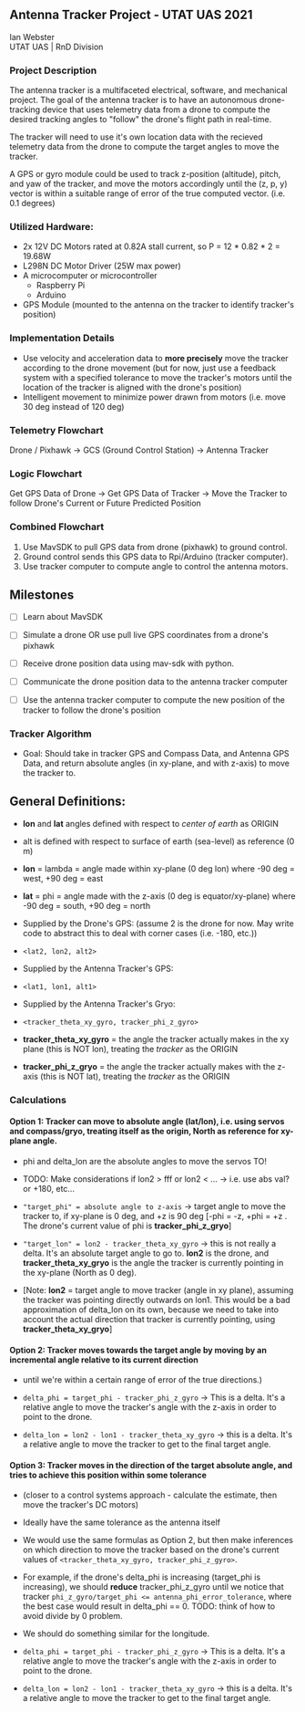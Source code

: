 ## Antenna Tracker Project - UTAT UAS 2021

Ian Webster  
UTAT UAS | RnD Division  

### Project Description
The antenna tracker is a multifaceted electrical, software, and mechanical project. The goal of the antenna tracker is to have an autonomous drone-tracking device that uses telemetry data from a drone to compute the desired tracking angles to "follow" the drone's flight path in real-time.  

The tracker will need to use it's own location data with the recieved telemetry data from the drone to compute the target angles to move the tracker.  

A GPS or gyro module could be used to track z-position (altitude), pitch, and yaw of the tracker, and move the motors accordingly until the (z, p, y) vector is within a suitable range of error of the true computed vector. (i.e. 0.1 degrees)

### Utilized Hardware:
* 2x 12V DC Motors rated at 0.82A stall current, so P = 12 * 0.82 * 2 = 19.68W
* L298N DC Motor Driver (25W max power)
* A microcomputer or microcontroller
  * Raspberry Pi
  * Arduino
* GPS Module (mounted to the antenna on the tracker to identify tracker's position)

### Implementation Details
* Use velocity and acceleration data to **more precisely** move the tracker according to the drone movement (but for now, just use a feedback system with a specified tolerance to move the tracker's motors until the location of the tracker is aligned with the drone's position)
* Intelligent movement to minimize power drawn from motors (i.e. move 30 deg instead of 120 deg) 

### Telemetry Flowchart
Drone / Pixhawk -> GCS (Ground Control Station) -> Antenna Tracker

### Logic Flowchart
Get GPS Data of Drone -> Get GPS Data of Tracker -> Move the Tracker to follow Drone's Current or Future Predicted Position

### Combined Flowchart  
1. Use MavSDK to pull GPS data from drone (pixhawk) to ground control.
2. Ground control sends this GPS data to Rpi/Arduino (tracker computer).
3. Use tracker computer to compute angle to control the antenna motors.

## Milestones
- [ ] Learn about MavSDK  
- [ ] Simulate a drone OR use pull live GPS coordinates from a drone's pixhawk  
- [ ] Receive drone position data using mav-sdk with python.  
- [ ] Communicate the drone position data to the antenna tracker computer  
- [ ] Use the antenna tracker computer to compute the new position of the tracker to follow the drone's position  


### Tracker Algorithm

* Goal: Should take in tracker GPS and Compass Data, and Antenna GPS Data, and return absolute angles (in xy-plane, and with z-axis) to move the tracker to.

## General Definitions:

* **lon** and **lat** angles defined with respect to *center of earth* as ORIGIN
* alt is defined with respect to surface of earth (sea-level) as reference (0 m)

* **lon** = lambda = angle made within xy-plane (0 deg lon) where -90 deg = west, +90 deg = east
* **lat** = phi = angle made with the z-axis (0 deg is equator/xy-plane) where -90 deg = south, +90 deg = north

* Supplied by the Drone's GPS: (assume 2 is the drone for now. May write code to abstract this to deal with corner cases (i.e. -180, etc.))
* ```<lat2, lon2, alt2>```

* Supplied by the Antenna Tracker's GPS:
* ```<lat1, lon1, alt1>```

* Supplied by the Antenna Tracker's Gryo:
* ```<tracker_theta_xy_gyro, tracker_phi_z_gyro>```

* **tracker_theta_xy_gyro** = the angle the tracker actually makes in the xy plane (this is NOT lon), treating the *tracker* as the ORIGIN
* **tracker_phi_z_gryo** = the angle the tracker actually makes with the z-axis (this is NOT lat), treating the *tracker* as the ORIGIN

### Calculations

#### Option 1: Tracker can move to **absolute** angle (lat/lon), i.e. using servos and compass/gryo, treating itself as the origin, North as reference for xy-plane angle.

* phi and delta_lon are the absolute angles to move the servos TO!

* TODO: Make considerations if lon2 > fff or lon2 < ... -> i.e. use abs val? or +180, etc...

* ```"target_phi" = absolute angle to z-axis``` -> target angle to move the tracker to, if xy-plane is 0 deg, and +z is 90 deg [-phi = -z, +phi = +z . The drone's current value of phi is **tracker_phi_z_gryo**]

* ```"target_lon" = lon2 - tracker_theta_xy_gyro``` -> this is not really a delta. It's an absolute target angle to go to. **lon2** is the drone, and **tracker_theta_xy_gryo** is the angle the tracker is currently pointing in the xy-plane (North as 0 deg). 

* [Note: **lon2** = target angle to move tracker (angle in xy plane), assuming the tracker was pointing directly outwards on lon1. This would be a bad approximation of delta_lon on its own, because we need to take into account the actual direction that tracker is currently pointing, using **tracker_theta_xy_gryo**]

#### Option 2: Tracker moves towards the target angle by moving by an incremental angle **relative** to its current direction 
* until we're within a certain range of error of the true directions.)

* ```delta_phi = target_phi - tracker_phi_z_gyro``` -> This is a delta. It's a relative angle to move the tracker's angle with the z-axis in order to point to the drone.

* ```delta_lon = lon2 - lon1 - tracker_theta_xy_gyro``` -> this is a delta. It's a relative angle to move the tracker to get to the final target angle.

#### Option 3: Tracker moves in the direction of the target absolute angle, and tries to achieve this position within some tolerance
* (closer to a control systems approach - calculate the estimate, then move the tracker's DC motors)
* Ideally have the same tolerance as the antenna itself

* We would use the same formulas as Option 2, but then make inferences on which direction to move the tracker based on the drone's current values of ```<tracker_theta_xy_gyro, tracker_phi_z_gyro>```. 
* For example, if the drone's delta_phi is increasing (target_phi is increasing), we should **reduce** tracker_phi_z_gyro until we notice that tracker ```phi_z_gyro/target_phi <= antenna_phi_error_tolerance```, where the best case would result in delta_phi == 0. TODO: think of how to avoid divide by 0 problem.
* We should do something similar for the longitude.

* ```delta_phi = target_phi - tracker_phi_z_gyro``` -> This is a delta. It's a relative angle to move the tracker's angle with the z-axis in order to point to the drone.

* ```delta_lon = lon2 - lon1 - tracker_theta_xy_gyro``` -> this is a delta. It's a relative angle to move the tracker to get to the final target angle.